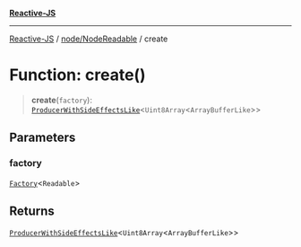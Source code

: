 [**Reactive-JS**](../../../README.md)

***

[Reactive-JS](../../../README.md) / [node/NodeReadable](../README.md) / create

# Function: create()

> **create**(`factory`): [`ProducerWithSideEffectsLike`](../../../computations/interfaces/ProducerWithSideEffectsLike.md)\<`Uint8Array`\<`ArrayBufferLike`\>\>

## Parameters

### factory

[`Factory`](../../../functions/type-aliases/Factory.md)\<`Readable`\>

## Returns

[`ProducerWithSideEffectsLike`](../../../computations/interfaces/ProducerWithSideEffectsLike.md)\<`Uint8Array`\<`ArrayBufferLike`\>\>

